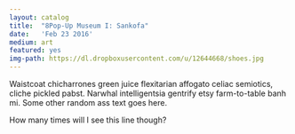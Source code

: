 ```yaml
---
layout: catalog
title:  "8Pop-Up Museum I: Sankofa"
date:   'Feb 23 2016'
medium: art
featured: yes
img-path: https://dl.dropboxusercontent.com/u/12644668/shoes.jpg
---
```


Waistcoat chicharrones green juice flexitarian affogato celiac semiotics, cliche pickled pabst. Narwhal intelligentsia gentrify etsy farm-to-table banh mi.
Some other random ass text goes here.

How many times will I see this line though?